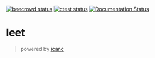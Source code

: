 [![beecrowd status](https://github.com/voxelstack/leet/actions/workflows/beecrowd.yaml/badge.svg)](https://judge.beecrowd.com/en/profile/578583)
[![ctest status](https://github.com/voxelstack/leet/actions/workflows/ctest.yaml/badge.svg)](#)
[![Documentation Status](https://readthedocs.org/projects/leet/badge/?version=latest)](https://leet.readthedocs.io/en/latest/?badge=latest)

# leet


> powered by [icanc](https://github.com/voxelstack/icanc)
